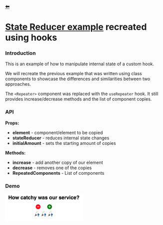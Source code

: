 ### [⬅](https://github.com/tprzytula/react-patterns)
# [State Reducer example](../classComponents/README.md) recreated using hooks

### Introduction
This is an example of how to manipulate internal state of a custom hook.

We will recreate the previous example that was written using class components to showcase the differences and similarities between two approaches.

The `<Repeater>` component was replaced with the `useRepeater` hook.
It still provides increase/decrease methods and the list of component copies.

### API

**Props:**

* **element** - component/element to be copied
* **stateReducer** - reduces internal state changes
* **initialAmount** - sets the starting amount of copies

**Methods:**

* **increase** - add another copy of our element
* **decrease** - removes one of the copies
* **RepeatedComponents** - List of components

### Demo

<img src="./demo/StateReducerHooks.png" width="250">
